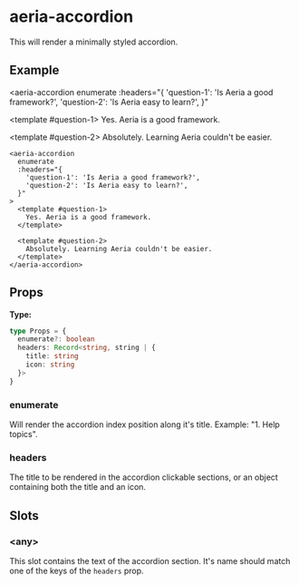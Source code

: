 <script setup lang="ts">
import { ref } from 'vue'
import { AeriaAccordion } from 'aeria-ui'
import '@aeria-ui/ui/style.css'
import '../../src/style/main.less'
</script>

# aeria-accordion

This will render a minimally styled accordion.

## Example

<aeria-accordion
  enumerate
  :headers="{
    'question-1': 'Is Aeria a good framework?',
    'question-2': 'Is Aeria easy to learn?',
  }"
>
  <template #question-1>
    Yes. Aeria is a good framework.
  </template>

  <template #question-2>
    Absolutely. Learning Aeria couldn't be easier.
  </template>
</aeria-accordion>

```vue-html
<aeria-accordion
  enumerate
  :headers="{
    'question-1': 'Is Aeria a good framework?',
    'question-2': 'Is Aeria easy to learn?',
  }"
>
  <template #question-1>
    Yes. Aeria is a good framework.
  </template>

  <template #question-2>
    Absolutely. Learning Aeria couldn't be easier.
  </template>
</aeria-accordion>
```

## Props

**Type:**

```typescript
type Props = {
  enumerate?: boolean
  headers: Record<string, string | {
    title: string
    icon: string
  }>
}
```

### enumerate <Badge type="tip" text="boolean?" />

Will render the accordion index position along it's title.
Example: "1. Help topics".

### headers <Badge type="tip" text="object?" />

The title to be rendered in the accordion clickable sections, or an object containing both the title and an icon.


## Slots

### \<any\>

This slot contains the text of the accordion section. It's name should match one of the keys of the `headers` prop.
